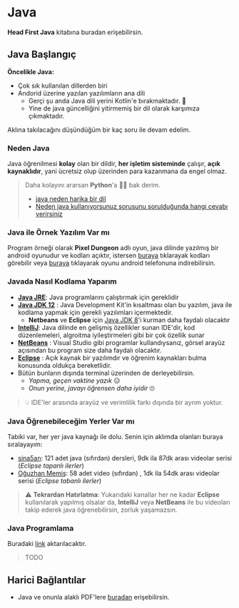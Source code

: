 # Java 

**Head First Java** kitabına buradan erişebilirsin.

<!-- TODO Düenlenecek -->

## Java Başlangıç

**Öncelikle Java:**

- Çok sık kullanılan dillerden biri
- Andorid üzerine yazılan yazılımların ana dili
  - Gerçi şu anda Java dili yerini Kotlin'e bırakmaktadır. 🤔
  - Yine de java güncelliğini yitirmemiş bir dil olarak karşımıza çıkmaktadır.

Aklına takılacağını düşündüğüm bir kaç soru ile devam edelim.

### Neden Java

Java öğrenilmesi **kolay** olan bir dildir, **her işletim sisteminde** çalışır, **açık kaynaklıdır**, yani ücretsiz olup üzerinden para kazanmana da engel olmaz.

> Daha kolayını ararsan **Python**'a 🏃‍♂️ bak derim.
>
> - [java neden harika bir dil]
> - [Neden java kullanıyorsunuz sorusunu sorulduğunda hangi cevabı verirsiniz]

### Java ile Örnek Yazılım Var mı

Program örneği olarak **Pixel Dungeon** adlı oyun, java dilinde yazılmış bir android oyunudur ve kodları açıktır, istersen [buraya][pixeldungeon - sourcecode] tıklarayak kodları görebilir veya [buraya][pixeldungeon - apk] tıklayarak oyunu android telefonuna indirebilirsin.

### Javada Nasıl Kodlama Yaparım

- **[Java JRE]**: Java programlarını çalıştırmak için gereklidir
- **[Java JDK 12]** : Java Development Kit'in kısaltması olan bu yazılım, java ile kodlama yapmak için gerekli yazılımları içermektedir.
  - **Netbeans** ve **Eclipse** için [Java JDK 8]'i kurman daha faydalı olacaktır
- **[IntelliJ]**: Java dilinde en gelişmiş özellikler sunan IDE'dir, kod düzenlemeleri, algroitma iyileştirmeleri gibi bir çok özellik sunar
- **[NetBeans][netbeans ide]** : Visual Studio gibi programlar kullandıysanız, görsel arayüz açısından bu program size daha faydalı olacaktır.
- **[Eclipse][eclipse ide]** : Açık kaynak bir yazılımdır ve öğrenim kaynakları bulma konusunda oldukça bereketlidir.
- Bütün bunların dışında terminal üzerinden de derleyebilirsin.
  - _Yapma, geçen vaktine yazık_ 😑
  - _Onun yerine, javayı öğrensen daha iyidir_ 🙄

> 💡 IDE'ler arasında arayüz ve verimlilik farkı dışında bir ayrım yoktur.

### Java Öğrenebileceğim Yerler Var mı

Tabiki var, her yer java kaynağı ile dolu. Senin için aklımda olanları buraya sıralayayım:

- [sina5an][sina5an - youtube]: 121 adet java (sıfırdan) dersleri, 9dk ila 87dk arası videolar serisi (_Eclipse tapanlı ilerler_)
- [Oğuzhan Memiş][oğuzhan memiş - youtube]: 58 adet video (sıfırdan) , 1dk ila 54dk arası videolar serisi (_Eclipse tabanlı ilerler_)

> ⚠ **Tekrardan Hatırlatma**: Yukarıdaki kanallar her ne kadar **Eclipse** kullanılarak yapılmış olsalar da, **IntelliJ** veya **NetBeans** ile bu videoları takip ederek java öğrenebilirsin, zorluk yaşamazsın.

### Java Programlama

Buradaki [link](https://www.yemreak.com/2017/10/java-programlama-1.html) aktarılacaktır.

> TODO

## Harici Bağlantılar

- Java ve onunla alaklı PDF'lere [buradan](https://drive.google.com/open?id=123UxrfswdDnpfDZCcjWXHpCRWpJCBl1h) erişebilirsin.

[head first java]: http://ikucukkoc.baun.edu.tr/lectures/EMM3115/Head_First_Java.pdf
[neden java kullanıyorsunuz sorusunu sorulduğunda hangi cevabı verirsiniz]: http://www.kurumsaljava.com/2012/05/29/herhangi-birisi-size-neden-java-kullaniyorsunuz-sorusunu-sordugunda-hangi-cevabi-verirsiniz/
[java neden harika bir dil]: http://ilkaygunel.com/blog/2016/java-neden-harika-bir-dil/
[pixeldungeon - sourcecode]: https://github.com/watabou/pixel-dungeon
[pixeldungeon - apk]: https://play.google.com/store/apps/details?id=com.watabou.pixeldungeon&hl=tr
[java jdk 12]: https://www.oracle.com/technetwork/java/javase/downloads/jdk12-downloads-5295953.html
[java jdk 8]: https://www.oracle.com/technetwork/java/javase/downloads/jdk8-downloads-2133151.html
[eclipse ide]: http://www.eclipse.org/downloads/packages/eclipse-ide-java-developers/marsr
[netbeans ide]: http://yemreak.blogspot.com.tr/2017/10/netbeans-kurulumu.html
[intellij]: https://www.jetbrains.com/idea/download/
[jdeveloper]: https://www.oracle.com/technetwork/developer-tools/jdev/overview/index.html
[sina5an - youtube]: https://www.youtube.com/playlist?list=PLHfYetw_BGF-Gm_MsqKApw5nHPuHsytr3
[oğuzhan memiş - youtube]: https://www.youtube.com/playlist?list=PL1-boLQD9cuLEfbF0OUEUZ7WP1qQHnv4C
[java jre]: https://www.oracle.com/technetwork/java/javase/jre8-downloads-2133155.html
